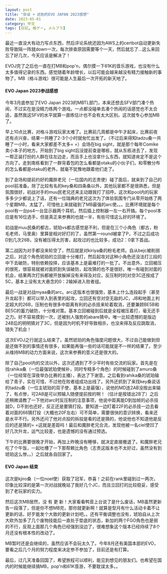 ```yaml
---
layout: post
title: "杂谈 + 迟到的EVO JAPAN 2023感想"
date: 2023-05-01
category: 中文
tags: [日記, 格ゲー, メルブラ]
---
```


最近一直没大有动力写点东西，然后评论系统还因为AWS上的certbot自动更新失败导致隔一阵就down一次，每次排查原因需要等个一天，然后就忘了...这么来回忘了好几次，今天应该是解决了！

EVOJ完了之后也一直在打MB和pop'n，偶尔摸一下61K的音乐游戏，也没有什么太多值得记录的东西。感觉随着年龄增长，以后可能会越来越没有精力接触新的事物了，MB（格斗游戏）很可能是人生最后一次开拓的新天地了。

#### EVO Japan 2023参战感想

今年3月底参加了EVO Japan 2023的MBTL部门，本来还想去SFV部门凑个热闹，不过实在是没精力练两个游戏。一点都没碰单去凑个热闹的话感觉也不太合适，虽然我这SFV的水平就算一直练估计也不会有太大区别。这次就专心参加MB了。

早上10点比赛，对格斗游戏玩家太难了。比赛前几周都是中午才起床，比赛前夜还有点兴奋，结果一共睡了2-3个小时就匆忙出发了。（不过后来得知tadzu桑一共睡了一小时，看来大家都差不太多= =）会场在big sight，就是那个每年Comike卖小本子的地方。开始到了big sight后没提前查是哪栋，就从东栋进去了，发现一帮正装打扮的人群在往左边走，而且手上也没拿什么东西，就知道肯定不是这个方向了。走到南栋看到了一群背着包的怎么看都是otaku的小伙子们，和零散分布的怎么看都是otaku的老外，就毫不犹豫地跟着他们走了。

到了会场和提前约好的魔胖老兄（一位国内的志贵使）碰了面后，就来到了自己的pool前准备。除了比较有名的key桑和四条桑以外，其他玩家都不是很熟悉，但是氛围很好，初战对手的muu民老兄还来主动跟我打了招呼。这次和pool内的玩家多多少少都说上了话，还有一位瑞典的老兄这次为了体验氛围专门从零开始练了两个星期MB，太猛了，可惜他上来就碰到了MB最强的arc使。。。比赛环境就是每个pool有一台ps4一台显示器两个耳机，然后插上控制器一左一右开搞。每个pool本应是有16位选手，但是真正来参赛的也就一半，有些可惜这么好的环境了。

初战是muu民桑的都古，琥珀vs都古感觉是不利，但是在三个小角色（都古，粉毛老师，马里奥）里算是相对好打的了，虽然第一round被拿了P，不过之后成功D到几次26B，没有被压得太厉害，起攻过的也比较多，成功2：0拿下首战。

第二战因为对手都没来轮空了，然后就是对kiriya桑的粉毛老师。自从bejc被削弱之后，对这个角色琥珀的立回是十分难打，然后起攻对这种小角色还没法打三段的中下去破防，特别依赖投择，应该基本上是最难打的一批了。不出意外，立回被压的很死，很容易就被对面抓到失误破防，起攻猜的也不是很好。唯一有碰到对面的机会，结果两次打拆都被开放躲掉没有来得及对应，反压制时的对空3C还按成了5C，基本上没有太大悬念的0：2输掉进入败者组。

最后一战是对战myaa桑的arc。arc这版本也很强势，基本上什么连段起手（甚至升龙起手）都可以带入到表里的起攻，立回还有空对空无敌的JC，JB和地面上判定超大的26B，压制也有很多中距离有利的必杀技来轮着取消，还要兼顾BE5B和BE5C的蓄力破防，十分难对策。基本立回被碰到后就是全程被压着打，毫无还手之力。好不容易摸到一次，还被别人强势的abare猜中。唯一比较遗憾的是版边24B后的明明猜对了3C，但是因为时机不好导致相杀，也没来得及反应跳取消，错失了机会！

这次EVOJ之行就这么结束了。虽然琥珀的角色强度问题很大，不过自己能做到但是还做不到的事情还有很多，如果能再强一些的话可能就是不一样的结果了。至少从维持MB的动力方面来说，这次来参赛的意义还是很大的。

除了自己pool内的交流以外，这次还遇到了不少平时有些交流的玩家。首先是在找rahika桑（一位最强琥珀使候补，同时专精多个角色）的时候碰到了amuro桑（一位经常在深夜举办比赛的主播），表达了下谢意。之后看到rahika桑的琥珀输给了青子，实在可惜，不过他在败者组成功出线了。另外还抓到了来找key桑说话的tadzu桑（一位主琥珀的双子使，基本上是最强），说他的MD连2AB没按出来输了，有点惨，可2AB是可以预输入随便提前按的啊！（估计是按错出2B了）之后还稍微请教了一下他对arc时反压制的注意事项，他说中距离能D到加帧的必杀技就D，D不到也还好，反正还是要猜打投。要知道一边盯着22F的必杀技一边去看着对面的66猜打投（大概也20F左右）可不简单，需要很快的意识转换，看来还是水平不行。另外还问了他对点投的拆投是看的还是猜的，他说他也不知道他是反应的还是猜的= =这就是差距吗！最后和魔胖老兄合流，发现他被一名ciel使凹了好几次升龙，运气比较差，也是遗憾的没有通过预选。

下午的比赛要很晚才开始，再加上昨晚没有睡够，就决定直接撤退了。和魔胖老兄吃了个午饭，一起吐槽了一下那帮赖比角色（志贵这版本也不太好过，虽然没有到琥珀这么惨。。）之后就各自回家了。

#### EVO Japan 结束

这次是kjiro桑（一位noel使）获取了冠军，恭喜！之前在rank里碰到过一两次，印象比较深的是第一次对战就晚站了我好几个JC，而且立回打的比较稳妥，感受到了老玩家的实力。

然后这次MB居然，没 有 更 新！大家看看鸭音上台说了是什么废话，MB虽然更新告一段落了，但是你不想MB完，那你就更新啊！就算是型月有什么活动卡着不让更新的话，好歹能发个大致的更新计划吧。。还有平衡调整也没有，琥珀自从上次大砍外加多了几个废物技能后一直处于垫底的状态，新加的两个FGO角色也是弱的不行，反观上面那几个角色已经强到没边了，很难想象这个版本已经持续了8个月还没有根本性的改动了。

MB暂时还是会继续的，虽然应该不会玩太久了。今年8月还有美国本部的EVO，要看之后几个月的努力程度来决定参不参加了，目前还是有打算。

最后，过几天准备回国了，希望旅程可以顺利，能见到想见的朋友们。也希望在国内的时候能继续搞MB，pop'n和61K音游，不要耽误太多。。